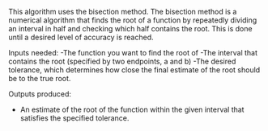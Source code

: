 This algorithm uses the bisection method. The bisection method is a numerical algorithm that finds the root of a function by repeatedly dividing an interval in half and checking which half contains the root. This is done until a desired level of accuracy is reached.

Inputs needed:
-The function you want to find the root of
-The interval that contains the root (specified by two endpoints, a and b)
-The desired tolerance, which determines how close the final estimate of the root should be to the true root.

Outputs produced:
- An estimate of the root of the function within the given interval that satisfies the specified tolerance.
